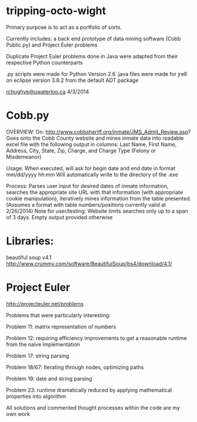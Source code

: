 tripping-octo-wight
===================
Primary purpose is to act as a portfolio of sorts.

Currently includes: a back end prototype of data mining software (Cobb Public.py) and Project Euler problems

Duplicate Project Euler problems done in Java were adapted from their respective Python counterparts

.py scripts were made for Python Version 2.6
.java files were made for jre6 on eclipse version 3.8.2 from the default ADT package

rchughye@uwaterloo.ca
4/3/2014




Cobb.py
===================

OVERVIEW:
On: http://www.cobbsheriff.org/inmate/JMS_Admit_Review.asp?
Goes onto the Cobb County website and mines inmate data into readable excel file
with the following output in columns:
Last Name, First Name, Address, City, State, Zip, Charge, and Charge Type (Felony or Misdemeanor)

Usage:
When executed, will ask for begin date and end date in format mm/dd/yyyy hh:mm
Will automatically write to the directory of the .exe

Process:
Parses user input for desired dates of inmate information,
searches the appropriate site URL with that information (with appropriate cookie manipulation),
iteratively mines information from the table presented.
(Assumes a format with table numbers/positions currently valid at 2/26/2014)
Note for user/testing: Website limits searches only up to a span of 3 days. Empty output provided otherwise


Libraries:
===================
beautiful soup v4.1
http://www.crummy.com/software/BeautifulSoup/bs4/download/4.1/


Project Euler
===================
http://projecteuler.net/problems

Problems that were particularly interesting:

Problem 11: matrix representation of numbers

Problem 12: requiring efficiency improvements to get a reasonable runtime from the naive implementation

Problem 17: string parsing

Problem 18/67: Iterating through nodes, optimizing paths

Problem 19: date and string parsing

Problem 23: runtime dramatically reduced by applying mathematical properties into algorithm

All solutions and commented thought processes within the code are my own work
